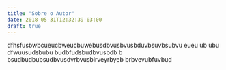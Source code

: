 ```yaml
---
title: "Sobre o Autor"
date: 2018-05-31T12:32:39-03:00
draft: true
---
```


dfhsfusbwbcueucbweucbuwebusdbvusbvusbduvbsuvbsubvu eueu ub ubu dfwuusudsbubu budbfudsbudbvusbdb b  bsudbudbubsudbvusdvrbvusbirveyrbyeb brbvevubfuvbud